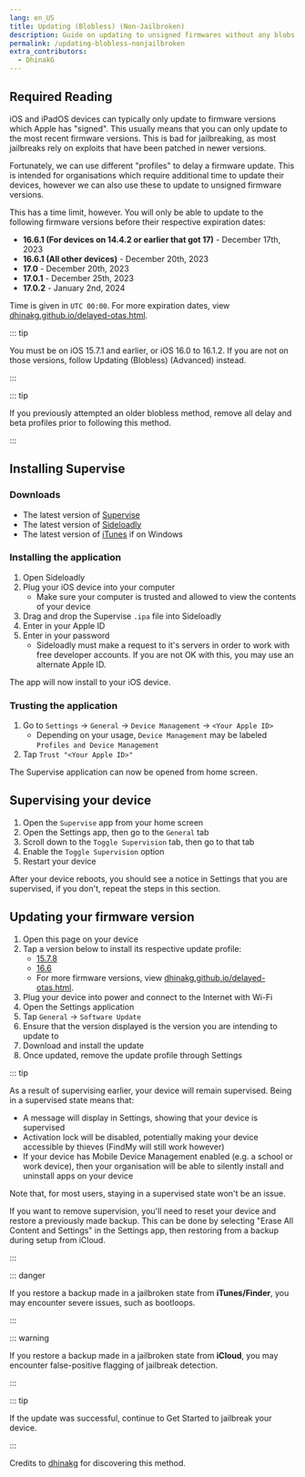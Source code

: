 ```yaml
---
lang: en_US
title: Updating (Blobless) (Non-Jailbroken)
description: Guide on updating to unsigned firmwares without any blobs using Delay profiles.
permalink: /updating-blobless-nonjailbroken
extra_contributors:
  - DhinakG
---
```


## Required Reading

iOS and iPadOS devices can typically only update to firmware versions which Apple has "signed". This usually means that you can only update to the most recent firmware versions. This is bad for jailbreaking, as most jailbreaks rely on exploits that have been patched in newer versions.

Fortunately, we can use different "profiles" to delay a firmware update. This is intended for organisations which require additional time to update their devices, however we can also use these to update to unsigned firmware versions.

This has a time limit, however. You will only be able to update to the following firmware versions before their respective expiration dates:

- **16.6.1 (For devices on 14.4.2 or earlier that got 17)** - December 17th, 2023
- **16.6.1 (All other devices)** - December 20th, 2023
- **17.0** - December 20th, 2023
- **17.0.1** - December 25th, 2023
- **17.0.2** - January 2nd, 2024

Time is given in `UTC 00:00`. For more expiration dates, view [dhinakg.github.io/delayed-otas.html](https://dhinakg.github.io/delayed-otas.html).

::: tip

You must be on iOS 15.7.1 and earlier, or iOS 16.0 to 16.1.2. If you are not on those versions, follow <router-link to="/updating-blobless-advanced">Updating (Blobless) (Advanced)</router-link> instead.

:::

::: tip

If you previously attempted an older blobless method, remove all delay and beta profiles prior to following this method.

:::

## Installing Supervise

### Downloads

- The latest version of [Supervise](https://dhinakg.github.io/apps.html)
- The latest version of [Sideloadly](https://sideloadly.io/)
- The latest version of [iTunes](https://www.apple.com/itunes/download/win32) if on Windows

### Installing the application

1. Open Sideloadly
1. Plug your iOS device into your computer
    - Make sure your computer is trusted and allowed to view the contents of your device
1. Drag and drop the Supervise `.ipa` file into Sideloadly
1. Enter in your Apple ID
1. Enter in your password
    - Sideloadly must make a request to it's servers in order to work with free developer accounts. If you are not OK with this, you may use an alternate Apple ID.

The app will now install to your iOS device.

### Trusting the application

1. Go to `Settings` -> `General` -> `Device Management` -> `<Your Apple ID>`
    - Depending on your usage, `Device Management` may be labeled `Profiles and Device Management`
1. Tap `Trust "<Your Apple ID>"`

The Supervise application can now be opened from home screen.

## Supervising your device

1. Open the `Supervise` app from your home screen
1. Open the Settings app, then go to the `General` tab
1. Scroll down to the `Toggle Supervision` tab, then go to that tab
1. Enable the `Toggle Supervision` option
1. Restart your device

After your device reboots, you should see a notice in Settings that you are supervised, if you don't, repeat the steps in this section.

## Updating your firmware version

1. Open this page on your device
1. Tap a version below to install its respective update profile:
    - [15.7.8](/assets/files/delay.mobileconfig)
    - [16.6](/assets/files/delay.mobileconfig)
    - For more firmware versions, view [dhinakg.github.io/delayed-otas.html](https://dhinakg.github.io/delayed-otas.html).
1. Plug your device into power and connect to the Internet with Wi-Fi
1. Open the Settings application
1. Tap `General` -> `Software Update`
1. Ensure that the version displayed is the version you are intending to update to
1. Download and install the update
1. Once updated, remove the update profile through Settings

::: tip

As a result of supervising earlier, your device will remain supervised. Being in a supervised state means that:

- A message will display in Settings, showing that your device is supervised
- Activation lock will be disabled, potentially making your device accessible by thieves (FindMy will still work however)
- If your device has Mobile Device Management enabled (e.g. a school or work device), then your organisation will be able to silently install and uninstall apps on your device

Note that, for most users, staying in a supervised state won't be an issue.

If you want to remove supervision, you'll need to reset your device and restore a previously made backup. This can be done by selecting "Erase All Content and Settings" in the Settings app, then restoring from a backup during setup from iCloud.

:::

::: danger

If you restore a backup made in a jailbroken state from **iTunes/Finder**, you may encounter severe issues, such as bootloops.

:::

::: warning

If you restore a backup made in a jailbroken state from **iCloud**, you may encounter false-positive flagging of jailbreak detection. 

:::

::: tip

If the update was successful, continue to <router-link to="/get-started">Get Started</router-link> to jailbreak your device.

:::

Credits to [dhinakg](https://github.com/dhinakg/) for discovering this method.

